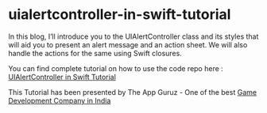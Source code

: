 # uialertcontroller-in-swift-tutorial

In this blog, I’ll introduce you to the UIAlertController class and its styles that will aid you to present an alert message and an action sheet. We will also handle the actions for the same using Swift closures.

You can find complete tutorial on how to use the code repo here : [UIAlertController in Swift Tutorial](http://www.theappguruz.com/ios/uialertcontroller-in-swift-tutorial/)

This Tutorial has been presented by The App Guruz - One of the best [Game Development Company in India](http://www.theappguruz.com/game-development/)
